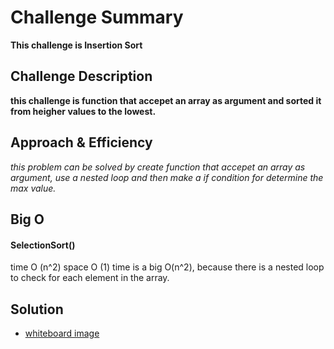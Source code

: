 # Challenge Summary

**This challenge is Insertion Sort**

## Challenge Description

**this challenge is function that accepet an array as argument and sorted it from heigher values to the lowest.**

## Approach & Efficiency
_this problem can be solved by create function that accepet an array as argument, use a nested loop and then make a if condition for determine the max value._

## Big O
   #### SelectionSort()
   time O (n^2)
   space O (1)
time is a big O(n^2), because there is a nested loop to check for each element in the array.
## Solution
- [whiteboard image](assets/inserted-sort.jpg.jpg)